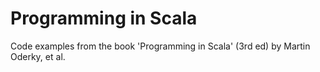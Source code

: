 # Programming in Scala

Code examples from the book 'Programming in Scala' (3rd ed) by Martin Oderky,
et al.


